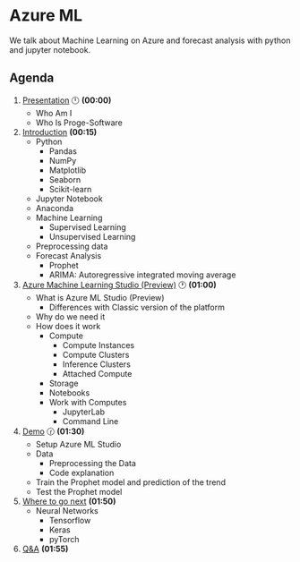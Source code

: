 # Azure ML

We talk about Machine Learning on Azure and forecast analysis with python and jupyter notebook.

## Agenda

1. [Presentation](01.presentation.md) :clock12: **(00:00)**
   - Who Am I
   - Who Is Proge-Software
2. [Introduction](02.introduction.md) **(00:15)**
   - Python
     - Pandas
     - NumPy
     - Matplotlib
     - Seaborn
     - Scikit-learn
   - Jupyter Notebook
   - Anaconda
   - Machine Learning
     - Supervised Learning
     - Unsupervised Learning
   - Preprocessing data
   - Forecast Analysis
     - Prophet
     - ARIMA: Autoregressive integrated moving average
3. [Azure Machine Learning Studio (Preview)](03.azure-machine-learning-studio-(preview).md)  :clock1: **(01:00)**
   - What is Azure ML Studio (Preview)
     - Differences with Classic version of the platform
   - Why do we need it
   - How does it work
     - Compute
       - Compute Instances
       - Compute Clusters
       - Inference Clusters
       - Attached Compute
     - Storage
     - Notebooks
     - Work with Computes
       - JupyterLab 
       - Command Line
4. [Demo](04.demo.md)  :clock130: **(01:30)**
   - Setup Azure ML Studio
   - Data
     - Preprocessing the Data
     - Code explanation
   - Train the Prophet model and prediction of the trend
   - Test the Prophet model
5. [Where to go next](05.where-to-go-next.md) **(01:50)**
   - Neural Networks
     - Tensorflow
     - Keras
     - pyTorch
6. [Q&A](06.q&a.md) **(01:55)**
